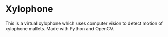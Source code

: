 # Xylophone

This is a virtual xylophone which uses computer vision to detect motion of xylophone mallets. Made with Python and OpenCV.
